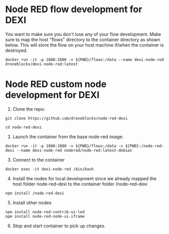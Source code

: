# Node RED flow development for DEXI
 
You want to make sure you don't lose any of your flow development. Make sure to map the host "flows" directory to the container directory as shown below. This will store the flow on your host machine if/when the container is destroyed.

```docker run -it -p 1880:1880 -v ${PWD}/flows:/data --name dexi-node-red droneblocks/dexi-node-red:latest```

# Node RED custom node development for DEXI

1. Clone the repo:

```
git clone https://github.com/droneblocks/node-red-dexi

cd node-red-dexi
```

2. Launch the container from the base node-red image:

```
docker run -it -p 1880:1880 -v ${PWD}/flows:/data -v ${PWD}:/node-red-dexi --name dexi-node-red nodered/node-red:latest-debian
```

3. Connect to the container
```
docker exec -it dexi-node-red /bin/bash
```

4. Install the nodes for local development since we already mapped the host folder node-red-dexi to the container folder /node-red-dexi
```
npm install /node-red-dexi
```

5. Install other nodes

```
npm install node-red-contrib-ui-led
npm install node-red-node-ui-iframe
```

6. Stop and start container to pick up changes.
